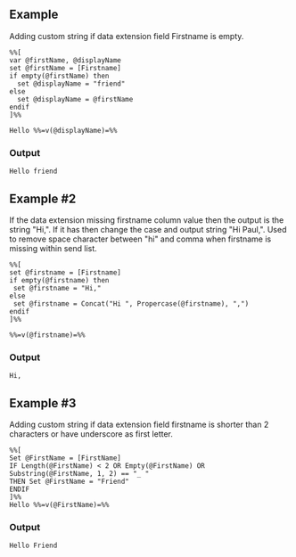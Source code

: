 ## Example

Adding custom string if data extension field Firstname is empty.

```
%%[
var @firstName, @displayName
set @firstName = [Firstname] 
if empty(@firstName) then 
  set @displayName = "friend"
else 
  set @displayName = @firstName 
endif 
]%% 

Hello %%=v(@displayName)=%%
```

### Output

```
Hello friend
```
## Example #2

If the data extension missing firstname column value then the output is the string "Hi,". If it has then change the case and output string "Hi Paul,". Used to remove space character between "hi" and comma when firstname is missing within send list.
```
%%[
set @firstname = [Firstname]    
if empty(@firstname) then 
 set @firstname = "Hi,"
else 
 set @firstname = Concat("Hi ", Propercase(@firstname), ",")
endif
]%%

%%=v(@firstname)=%%
```

### Output

```
Hi,
```

## Example #3

Adding custom string if data extension field firstname is shorter than 2 characters or have underscore as first letter.

```
%%[
Set @FirstName = [FirstName] 
IF Length(@FirstName) < 2 OR Empty(@FirstName) OR Substring(@FirstName, 1, 2) == "_ " 
THEN Set @FirstName = "Friend" 
ENDIF
]%%
Hello %%=v(@FirstName)=%%
```
### Output

```
Hello Friend
```
